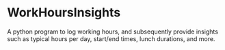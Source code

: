 # WorkHoursInsights
A python program to log working hours, and subsequently provide insights such as typical hours per day, start/end times, lunch durations, and more.
